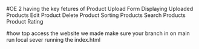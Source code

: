 #OE 2 having the key fetures of 
Product Upload Form 
Displaying Uploaded Products 
Edit Product 
Delete Product 
Sorting Products 
Search Products 
Product Rating

#how top access the website we made
make sure your branch in on main 
run local sever running the index.html

